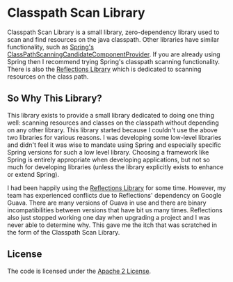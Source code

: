 Classpath Scan Library
======================

Classpath Scan Library is a small library, zero-dependency library used to scan and find resources on the java classpath.  Other libraries have similar functionality, such as [Spring's ClassPathScanningCandidateComponentProvider](http://docs.spring.io/spring/docs/2.5.x/api/org/springframework/context/annotation/ClassPathScanningCandidateComponentProvider.html).  If you are already using Spring then I recommend trying Spring's classpath scanning functionality. There is also the [Reflections Library](https://code.google.com/p/reflections/) which is dedicated to scanning resources on the class path.

So Why This Library?
--------------------

This library exists to provide a small library dedicated to doing one thing well: scanning resources and classes on the classpath without depending on any other library.  This library started because I couldn't use the above two libraries for various reasons.  I was developing some low-level libraries and didn't feel it was wise to mandate using Spring and especially specific Spring versions for such a low level library.  Choosing a framework like Spring is entirely appropriate when developing applications, but not so much for developing libraries (unless the library explicitly exists to enhance or extend Spring).

I had been happily using the  [Reflections Library](https://code.google.com/p/reflections/)  for some time.  However, my team has experienced conflicts due to Reflections' dependency on Google Guava.  There are many versions of Guava in use and there are binary incompatibilities between versions that have bit us many times.  Reflections also just stopped working one day when upgrading a project and I was never able to determine why.  This gave me the itch that was scratched in the form of the Classpath Scan Library.

License
-------

The code is licensed under the [Apache 2 License](LICENSE.txt).



